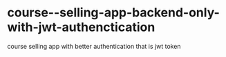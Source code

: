 # course--selling-app-backend-only-with-jwt-authenctication
course selling app with better authentication that is jwt token 
